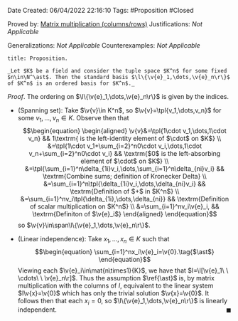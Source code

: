 <div class="topSpace"></div>

Date Created: 06/04/2022 22:16:10
Tags: #Proposition #Closed

Proved by: [Matrix multiplication (columns/rows)](Matrix%20multiplication%20(columns%20slash%20rows).md)
Justifications: _Not Applicable_

Generalizations: _Not Applicable_
Counterexamples: _Not Applicable_

``` ad-Proposition
title: Proposition.

_Let $K$ be a field and consider the tuple space $K^n$ for some fixed $n\in\N^\ast$. Then the standard basis $\l\{\v{e}_1,\dots,\v{e}_n\r\}$ of $K^n$ is an ordered basis for $K^n$._

```

_Proof_. The ordering on $\l\{\v{e}_1,\dots,\v{e}_n\r\}$ is given by the indices.
* (Spanning set): Take $\v{v}\in K^n$, so $\v{v}=\tpl{v_1,\dots,v_n}$ for some $v_1,\dots,v_n\in K$. Observe then that
$$\begin{equation}
    \begin{aligned}
        \v{v}&=\tpl{1\cdot v_1,\dots,1\cdot v_n} && 1\textrm{ is the left-identity element of $\cdot$ on $K$} \\
        &=\tpl{1\cdot v_1+\sum_{i=2}^n0\cdot v_i,\dots,1\cdot v_n+\sum_{i=2}^n0\cdot v_i} && \textrm{$0$ is the left-absorbing element of $\cdot$ on $K$} \\
        &=\tpl{\sum_{i=1}^n\delta_{1i}v_i,\dots,\sum_{i=1}^n\delta_{ni}v_i} && \textrm{Combine sums; definition of Kronecker Delta} \\
        &=\sum_{i=1}^n\tpl{\delta_{1i}v_i,\dots,\delta_{ni}v_i} && \textrm{Definition of $+$ in $K^n$} \\
        &=\sum_{i=1}^nv_i\tpl{\delta_{1i},\dots,\delta_{ni}} && \textrm{Definition of scalar multiplication on $K^n$} \\
        &=\sum_{i=1}^nv_i\v{e}_i, && \textrm{Definiton of $\v{e}_i$}
    \end{aligned}
\end{equation}$$
so $\v{v}\in\span\l\{\v{e}_1,\dots,\v{e}_n\r\}$.

* (Linear independence): Take $x_1,\dots,x_n\in K$ such that
$$\begin{equation}
    \sum_{i=1}^nx_i\v{e}_i=\v{0}.\tag{$\ast$}
\end{equation}$$
Viewing each $\v{e}_i\in\mat{n\times1}{K}$, we have that $I=\l[\v{e}_1\ \ \cdots\ \ \v{e}_n\r]$. Thus the assumption $\ref{\ast}$ is, by matrix multiplication with the columns of $I$, equivalent to the linear system $I\v{x}=\v{0}$ which has only the trivial solution $\v{x}=\v{0}$. It follows then  that each $x_i=0$, so $\l\{\v{e}_1,\dots,\v{e}_n\r\}$ is linearly independent.<span style="float:right;">$\blacksquare$</span>
